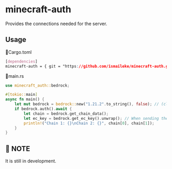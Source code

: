 # minecraft-auth
Provides the connections needed for the server.

## Usage

📄Cargo.toml
```css
[dependencies]
minecraft-auth = { git = "https://github.com/ismaileke/minecraft-auth.git", branch = "master" }
```


📄main.rs
```rust
use minecraft_auth::bedrock;

#[tokio::main]
async fn main() {
    let mut bedrock = bedrock::new("1.21.2".to_string(), false); // (client version, debug mode)
    if bedrock.auth().await {
        let chain = bedrock.get_chain_data();
        let ec_key = bedrock.get_ec_key().unwrap(); // When sending the Login Packet we will need this
        println!("Chain 1: {}\nChain 2: {}", chain[0], chain[1]);
    }
}
```

## 📍 NOTE
It is still in development.